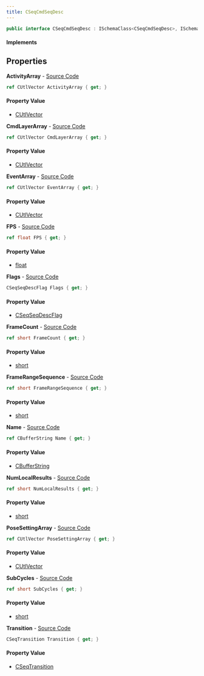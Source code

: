 ```yaml
---
title: CSeqCmdSeqDesc
---
```


```csharp
public interface CSeqCmdSeqDesc : ISchemaClass<CSeqCmdSeqDesc>, ISchemaField, ISchemaClass, INativeHandle
```

#### Implements

## Properties

**ActivityArray** - [Source Code](https://github.com/swiftly-solution/swiftlys2/blob/master/managed/src/SwiftlyS2.Generated/Schemas/Interfaces/CSeqCmdSeqDesc.cs#L39)

```csharp
ref CUtlVector ActivityArray { get; }
```

#### Property Value

- [CUtlVector](/docs/api/shared/natives/cutlvector)

**CmdLayerArray** - [Source Code](https://github.com/swiftly-solution/swiftlys2/blob/master/managed/src/SwiftlyS2.Generated/Schemas/Interfaces/CSeqCmdSeqDesc.cs#L33)

```csharp
ref CUtlVector CmdLayerArray { get; }
```

#### Property Value

- [CUtlVector](/docs/api/shared/natives/cutlvector)

**EventArray** - [Source Code](https://github.com/swiftly-solution/swiftlys2/blob/master/managed/src/SwiftlyS2.Generated/Schemas/Interfaces/CSeqCmdSeqDesc.cs#L36)

```csharp
ref CUtlVector EventArray { get; }
```

#### Property Value

- [CUtlVector](/docs/api/shared/natives/cutlvector)

**FPS** - [Source Code](https://github.com/swiftly-solution/swiftlys2/blob/master/managed/src/SwiftlyS2.Generated/Schemas/Interfaces/CSeqCmdSeqDesc.cs#L26)

```csharp
ref float FPS { get; }
```

#### Property Value

- [float](https://learn.microsoft.com/dotnet/api/system.single)

**Flags** - [Source Code](https://github.com/swiftly-solution/swiftlys2/blob/master/managed/src/SwiftlyS2.Generated/Schemas/Interfaces/CSeqCmdSeqDesc.cs#L18)

```csharp
CSeqSeqDescFlag Flags { get; }
```

#### Property Value

- [CSeqSeqDescFlag](/docs/api/shared/schemadefinitions/cseqseqdescflag)

**FrameCount** - [Source Code](https://github.com/swiftly-solution/swiftlys2/blob/master/managed/src/SwiftlyS2.Generated/Schemas/Interfaces/CSeqCmdSeqDesc.cs#L24)

```csharp
ref short FrameCount { get; }
```

#### Property Value

- [short](https://learn.microsoft.com/dotnet/api/system.int16)

**FrameRangeSequence** - [Source Code](https://github.com/swiftly-solution/swiftlys2/blob/master/managed/src/SwiftlyS2.Generated/Schemas/Interfaces/CSeqCmdSeqDesc.cs#L22)

```csharp
ref short FrameRangeSequence { get; }
```

#### Property Value

- [short](https://learn.microsoft.com/dotnet/api/system.int16)

**Name** - [Source Code](https://github.com/swiftly-solution/swiftlys2/blob/master/managed/src/SwiftlyS2.Generated/Schemas/Interfaces/CSeqCmdSeqDesc.cs#L16)

```csharp
ref CBufferString Name { get; }
```

#### Property Value

- [CBufferString](/docs/api/shared/natives/cbufferstring)

**NumLocalResults** - [Source Code](https://github.com/swiftly-solution/swiftlys2/blob/master/managed/src/SwiftlyS2.Generated/Schemas/Interfaces/CSeqCmdSeqDesc.cs#L30)

```csharp
ref short NumLocalResults { get; }
```

#### Property Value

- [short](https://learn.microsoft.com/dotnet/api/system.int16)

**PoseSettingArray** - [Source Code](https://github.com/swiftly-solution/swiftlys2/blob/master/managed/src/SwiftlyS2.Generated/Schemas/Interfaces/CSeqCmdSeqDesc.cs#L42)

```csharp
ref CUtlVector PoseSettingArray { get; }
```

#### Property Value

- [CUtlVector](/docs/api/shared/natives/cutlvector)

**SubCycles** - [Source Code](https://github.com/swiftly-solution/swiftlys2/blob/master/managed/src/SwiftlyS2.Generated/Schemas/Interfaces/CSeqCmdSeqDesc.cs#L28)

```csharp
ref short SubCycles { get; }
```

#### Property Value

- [short](https://learn.microsoft.com/dotnet/api/system.int16)

**Transition** - [Source Code](https://github.com/swiftly-solution/swiftlys2/blob/master/managed/src/SwiftlyS2.Generated/Schemas/Interfaces/CSeqCmdSeqDesc.cs#L20)

```csharp
CSeqTransition Transition { get; }
```

#### Property Value

- [CSeqTransition](/docs/api/shared/schemadefinitions/cseqtransition)

